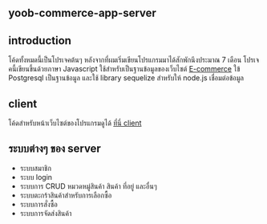 ## yoob-commerce-app-server

## introduction
โค้ดทั้งหมดนี้เป็นโปรเจคต้นๆ หลังจากที่ผมเริ่มเขียนโปรแกรมมาได้สักพักนึงประมาณ 7 เดือน
โปรเจคนี้เขียนขึ้นด้วยภาษา Javascript ใช้สำหรับเป็นฐานข้อมูลของเว็บไซต์ [E-commerce](https://mycommerce-app-001.firebaseapp.com/)
ใข้ Postgresql เป็นฐานข้อมูล และใช้ library sequelize สำหรับให้ node.js เชื่อมต่อข้อมูล

## client
โค้ดสำหรับหน้าเว็บไซต์ของโปรแกรมดูได้ [ที่นี่ client](https://github.com/yoobukung/yoob-commerce-app-client)

## ระบบต่างๆ ของ server
- ระบบสมาชิก
- ระบบ login
- ระบบการ CRUD หมวดหมู่สินค้า สินค้า ที่อยู่ และอื่นๆ
- ระบบตะกร้าสินค้าสำหรับการเลือกซื้อ
- ระบบการสั่งซื้อ
- ระบบการจัดส่งสินค้า

